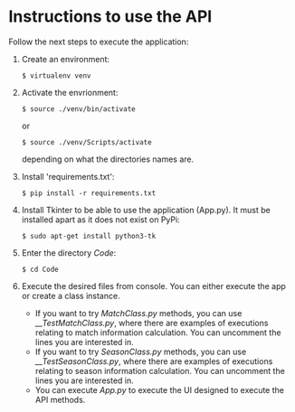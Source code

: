 # Instructions to use the API

Follow the next steps to execute the application:

1. Create an environment:

   ```shell
   $ virtualenv venv
   ```

   

2. Activate the envrionment:

   ```shell
   $ source ./venv/bin/activate
   ```

   or

   ```shell
   $ source ./venv/Scripts/activate
   ```

   depending on what the directories names are.

   

3. Install 'requirements.txt':

   ```shell
   $ pip install -r requirements.txt
   ```

   

4. Install Tkinter to be able to use the application (App.py). It must be installed apart as it does not exist on PyPi:

   ```shell
   $ sudo apt-get install python3-tk
   ```
   
   
   
5. Enter the directory *Code*:

   ```shell
   $ cd Code
   ```

   

6. Execute the desired files from console. You can either execute the app or create a class instance.

   - If you want to try *MatchClass.py* methods, you can use *__TestMatchClass.py*, where there are examples of executions relating to match information calculation. You can uncomment the lines you are interested in.
   - If you want to try *SeasonClass.py* methods, you can use *__TestSeasonClass.py*, where there are examples of executions relating to season information calculation. You can uncomment the lines you are interested in.
   - You can execute *App.py* to execute the UI designed to execute the API methods.